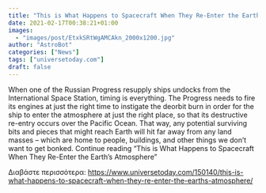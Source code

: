 ```yaml
---
title: "This is What Happens to Spacecraft When They Re-Enter the Earth’s Atmosphere"
date: 2021-02-17T00:38:21+01:00
images:
  - "images/post/EtxkSRtWgAMCAkn_2000x1200.jpg"
author: "AstroBot"
categories: ["News"]
tags: ["universetoday.com"]
draft: false
---
```


When one of the Russian Progress resupply ships undocks from the International Space Station, timing is everything. The Progress needs to fire its engines at just the right time to instigate the deorbit burn in order for the ship to enter the atmosphere at just the right place, so that its destructive re-entry occurs over the Pacific Ocean. That way, any potential surviving bits and pieces that might reach Earth will hit far away from any land masses – which are home to people, buildings, and other things we don’t want to get bonked. Continue reading “This is What Happens to Spacecraft When They Re-Enter the Earth’s Atmosphere” 

Διαβάστε περισσότερα: https://www.universetoday.com/150140/this-is-what-happens-to-spacecraft-when-they-re-enter-the-earths-atmosphere/
